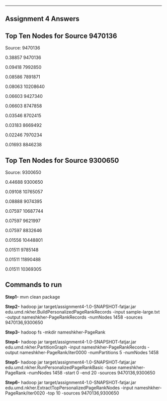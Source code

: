 ---------------------
Assignment 4 Answers
---------------------

Top Ten Nodes for Source 9470136
---------------------------------

Source: 9470136

0.38857 9470136

0.09418 7992850

0.08586 7891871

0.08063 10208640

0.06603 9427340

0.06603 8747858

0.03546 8702415

0.03183 8669492

0.02246 7970234

0.01693 8846238

Top Ten Nodes for Source 9300650
---------------------------------


Source: 9300650

0.44688 9300650

0.09108 10765057

0.08888 9074395

0.07597 10687744

0.07597 9621997

0.07597 8832646

0.01556 10448801

0.01511 9785148

0.01511 11890488

0.01511 10369305

Commands to run 
--------------------

<b>Step1-</b>
mvn clean package

<b>Step2-</b>
hadoop jar target/assignment4-1.0-SNAPSHOT-fatjar.jar edu.umd.nkher.BuildPersonalizedPageRankRecords -input sample-large.txt -output nameshkher-PageRankRecords -numNodes 1458 -sources 9470136,9300650

<b>Step3-</b>
hadoop fs -mkdir nameshkher-PageRank

<b>Step4-</b>
hadoop jar target/assignment4-1.0-SNAPSHOT-fatjar.jar edu.umd.nkher.PartitionGraph -input nameshkher-PageRankRecords -output nameshkher-PageRank/iter0000 -numPartitions 5 -numNodes 1458

<b>Step5-</b>
hadoop jar target/assignment4-1.0-SNAPSHOT-fatjar.jar edu.umd.nkher.RunPersonalizedPageRankBasic -base nameshkher-PageRank -numNodes 1458 -start 0 -end 20 -sources 9470136,9300650

<b>Step6-</b>
hadoop jar target/assignment4-1.0-SNAPSHOT-fatjar.jar edu.umd.nkher.ExtractTopPersonalizedPageRankNodes -input nameshkher-PageRank/iter0020 -top 10 -sources 9470136,9300650


